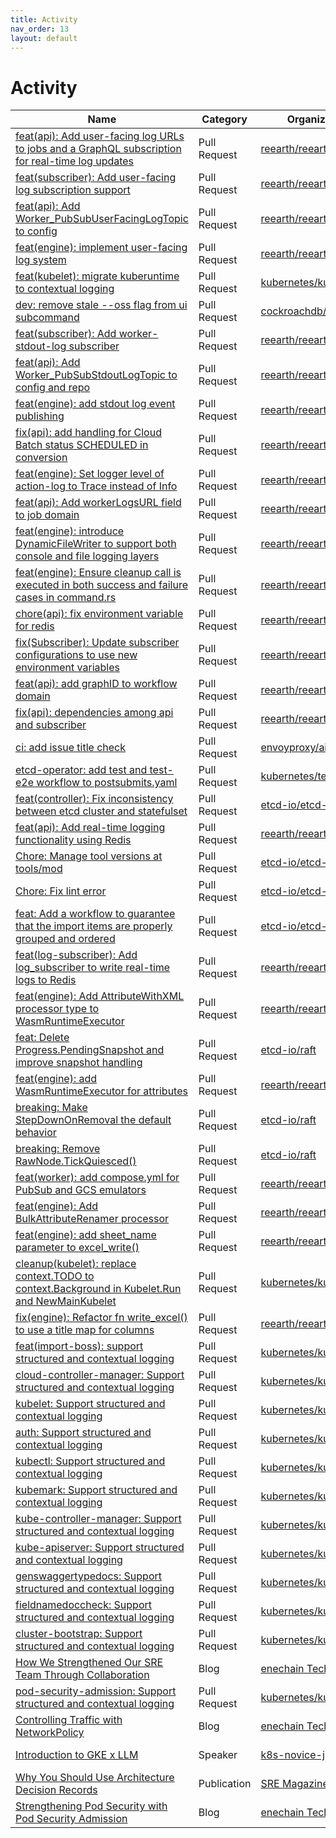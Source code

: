 ```yaml
---
title: Activity
nav_order: 13
layout: default
---
```


# Activity

| Name                                                                                             | Category     | Organization                                            | Date     |
| ------------------------------------------------------------------------------------------------ | ------------ | --------------------------------------------- | ------------------ |
| [feat(api): Add user-facing log URLs to jobs and a GraphQL subscription for real-time log updates](https://github.com/reearth/reearth-flow/pull/1332) | Pull Request | [reearth/reearth-flow](https://github.com/reearth/reearth-flow) | 2025-08|
| [feat(subscriber): Add user-facing log subscription support](https://github.com/reearth/reearth-flow/pull/1331) | Pull Request | [reearth/reearth-flow](https://github.com/reearth/reearth-flow) | 2025-08|
| [feat(api): Add Worker_PubSubUserFacingLogTopic to config](https://github.com/reearth/reearth-flow/pull/1304) | Pull Request | [reearth/reearth-flow](https://github.com/reearth/reearth-flow) | 2025-08|
| [feat(engine): implement user-facing log system](https://github.com/reearth/reearth-flow/pull/1222) | Pull Request | [reearth/reearth-flow](https://github.com/reearth/reearth-flow) | 2025-06|
| [feat(kubelet): migrate kuberuntime to contextual logging](https://github.com/kubernetes/kubernetes/pull/132427) | Pull Request | [kubernetes/kubernetes](https://github.com/kubernetes/kubernetes) | 2025-06|
| [dev: remove stale --oss flag from ui subcommand](https://github.com/cockroachdb/cockroach/pull/147978) | Pull Request | [cockroachdb/cockroach](https://github.com/cockroachdb/cockroach) | 2025-06|
| [feat(subscriber): Add worker-stdout-log subscriber](https://github.com/reearth/reearth-flow/pull/1199) | Pull Request | [reearth/reearth-flow](https://github.com/reearth/reearth-flow) | 2025-05|
| [feat(api): Add Worker_PubSubStdoutLogTopic to config and repo](https://github.com/reearth/reearth-flow/pull/1187) | Pull Request | [reearth/reearth-flow](https://github.com/reearth/reearth-flow) | 2025-05|
| [feat(engine): add stdout log event publishing](https://github.com/reearth/reearth-flow/pull/1167) | Pull Request | [reearth/reearth-flow](https://github.com/reearth/reearth-flow) | 2025-04|
| [fix(api): add handling for Cloud Batch status SCHEDULED in conversion](https://github.com/reearth/reearth-flow/pull/1156) | Pull Request | [reearth/reearth-flow](https://github.com/reearth/reearth-flow) | 2025-04|
| [feat(engine): Set logger level of action-log to Trace instead of Info](https://github.com/reearth/reearth-flow/pull/1132) | Pull Request | [reearth/reearth-flow](https://github.com/reearth/reearth-flow) | 2025-03|
| [feat(api): Add workerLogsURL field to job domain](https://github.com/reearth/reearth-flow/pull/1100) | Pull Request | [reearth/reearth-flow](https://github.com/reearth/reearth-flow) | 2025-03|
| [feat(engine): introduce DynamicFileWriter to support both console and file logging layers](https://github.com/reearth/reearth-flow/pull/1097) | Pull Request | [reearth/reearth-flow](https://github.com/reearth/reearth-flow) | 2025-03|
| [feat(engine): Ensure cleanup call is executed in both success and failure cases in command.rs](https://github.com/reearth/reearth-flow/pull/1045) | Pull Request | [reearth/reearth-flow](https://github.com/reearth/reearth-flow) | 2025-03|
| [chore(api): fix environment variable for redis](https://github.com/reearth/reearth-flow/pull/976) | Pull Request | [reearth/reearth-flow](https://github.com/reearth/reearth-flow) | 2025-03|
| [fix(Subscriber): Update subscriber configurations to use new environment variables](https://github.com/reearth/reearth-flow/pull/943) | Pull Request | [reearth/reearth-flow](https://github.com/reearth/reearth-flow) | 2025-02|
| [feat(api): add graphID to workflow domain](https://github.com/reearth/reearth-flow/pull/901) | Pull Request | [reearth/reearth-flow](https://github.com/reearth/reearth-flow) | 2025-02|
| [fix(api): dependencies among api and subscriber](https://github.com/reearth/reearth-flow/pull/888) | Pull Request | [reearth/reearth-flow](https://github.com/reearth/reearth-flow) | 2025-02|
| [ci: add issue title check](https://github.com/envoyproxy/ai-gateway/pull/273)                  | Pull Request | [envoyproxy/ai-gateway](https://github.com/envoyproxy/ai-gateway) | 2025-02|
| [etcd-operator: add test and test-e2e workflow to postsubmits.yaml](https://github.com/kubernetes/test-infra/pull/34233) | Pull Request | [kubernetes/test-infra](https://github.com/kubernetes/test-infra) | 2025-01|
| [feat(controller): Fix inconsistency between etcd cluster and statefulset](https://github.com/etcd-io/etcd-operator/pull/53) | Pull Request | [etcd-io/etcd-operator](https://github.com/etcd-io/etcd-operator) | 2025-01|
| [feat(api): Add real-time logging functionality using Redis](https://github.com/reearth/reearth-flow/pull/780) | Pull Request | [reearth/reearth-flow](https://github.com/reearth/reearth-flow) | 2025-01|
| [Chore: Manage tool versions at tools/mod](https://github.com/etcd-io/etcd-operator/pull/40)      | Pull Request | [etcd-io/etcd-operator](https://github.com/etcd-io/etcd-operator) | 2025-01|
| [Chore: Fix lint error](https://github.com/etcd-io/etcd-operator/pull/35)                     | Pull Request | [etcd-io/etcd-operator](https://github.com/etcd-io/etcd-operator) | 2025-01|
| [feat: Add a workflow to guarantee that the import items are properly grouped and ordered](https://github.com/etcd-io/etcd-operator/pull/24) | Pull Request | [etcd-io/etcd-operator](https://github.com/etcd-io/etcd-operator) | 2025-01|
| [feat(log-subscriber): Add log_subscriber to write real-time logs to Redis](https://github.com/reearth/reearth-flow/pull/735) | Pull Request | [reearth/reearth-flow](https://github.com/reearth/reearth-flow) | 2025-01|
| [feat(engine): Add AttributeWithXML processor type to WasmRuntimeExecutor](https://github.com/reearth/reearth-flow/pull/681) | Pull Request | [reearth/reearth-flow](https://github.com/reearth/reearth-flow) | 2024-12|
| [feat: Delete Progress.PendingSnapshot and improve snapshot handling](https://github.com/etcd-io/raft/pull/243) | Pull Request | [etcd-io/raft](https://github.com/etcd-io/raft)         | 2024-11|
| [feat(engine): add WasmRuntimeExecutor for attributes](https://github.com/reearth/reearth-flow/pull/636) | Pull Request | [reearth/reearth-flow](https://github.com/reearth/reearth-flow) | 2024-11|
| [breaking: Make StepDownOnRemoval the default behavior](https://github.com/etcd-io/raft/pull/239) | Pull Request | [etcd-io/raft](https://github.com/etcd-io/raft)         | 2024-11|
| [breaking: Remove RawNode.TickQuiesced()](https://github.com/etcd-io/raft/pull/237)              | Pull Request | [etcd-io/raft](https://github.com/etcd-io/raft)         | 2024-11|
| [feat(worker): add compose.yml for PubSub and GCS emulators](https://github.com/reearth/reearth-flow/pull/594) | Pull Request | [reearth/reearth-flow](https://github.com/reearth/reearth-flow) | 2024-10|
| [feat(engine): Add BulkAttributeRenamer processor](https://github.com/reearth/reearth-flow/pull/583) | Pull Request | [reearth/reearth-flow](https://github.com/reearth/reearth-flow) | 2024-10|
| [feat(engine): add sheet_name parameter to excel_write()](https://github.com/reearth/reearth-flow/pull/568) | Pull Request | [reearth/reearth-flow](https://github.com/reearth/reearth-flow) | 2024-10|
| [cleanup(kubelet): replace context.TODO to context.Background in Kubelet.Run and NewMainKubelet](https://github.com/kubernetes/kubernetes/pull/128027) | Pull Request | [kubernetes/kubernetes](https://github.com/kubernetes/kubernetes) | 2024-10|
| [fix(engine): Refactor fn write_excel() to use a title map for columns](https://github.com/reearth/reearth-flow/pull/566) | Pull Request | [reearth/reearth-flow](https://github.com/reearth/reearth-flow) | 2024-10|
| [feat(import-boss): support structured and contextual logging](https://github.com/kubernetes/kubernetes/pull/128024) | Pull Request | [kubernetes/kubernetes](https://github.com/kubernetes/kubernetes) | 2024-10|
| [cloud-controller-manager: Support structured and contextual logging](https://github.com/kubernetes/kubernetes/pull/127887) | Pull Request | [kubernetes/kubernetes](https://github.com/kubernetes/kubernetes) | 2024-10|
| [kubelet: Support structured and contextual logging](https://github.com/kubernetes/kubernetes/pull/127885) | Pull Request | [kubernetes/kubernetes](https://github.com/kubernetes/kubernetes) | 2024-10|
| [auth: Support structured and contextual logging](https://github.com/kubernetes/kubernetes/pull/127875) | Pull Request | [kubernetes/kubernetes](https://github.com/kubernetes/kubernetes) | 2024-10|
| [kubectl: Support structured and contextual logging](https://github.com/kubernetes/kubernetes/pull/127873) | Pull Request | [kubernetes/kubernetes](https://github.com/kubernetes/kubernetes) | 2024-10|
| [kubemark: Support structured and contextual logging](https://github.com/kubernetes/kubernetes/pull/127856) | Pull Request | [kubernetes/kubernetes](https://github.com/kubernetes/kubernetes) | 2024-10|
| [kube-controller-manager: Support structured and contextual logging](https://github.com/kubernetes/kubernetes/pull/127741) | Pull Request | [kubernetes/kubernetes](https://github.com/kubernetes/kubernetes) | 2024-09|
| [kube-apiserver: Support structured and contextual logging](https://github.com/kubernetes/kubernetes/pull/127727) | Pull Request | [kubernetes/kubernetes](https://github.com/kubernetes/kubernetes) | 2024-09|
| [genswaggertypedocs: Support structured and contextual logging](https://github.com/kubernetes/kubernetes/pull/127722) | Pull Request | [kubernetes/kubernetes](https://github.com/kubernetes/kubernetes) | 2024-09|
| [fieldnamedoccheck: Support structured and contextual logging](https://github.com/kubernetes/kubernetes/pull/127708) | Pull Request | [kubernetes/kubernetes](https://github.com/kubernetes/kubernetes) | 2024-09|
| [cluster-bootstrap: Support structured and contextual logging](https://github.com/kubernetes/kubernetes/pull/127658) | Pull Request | [kubernetes/kubernetes](https://github.com/kubernetes/kubernetes) | 2024-09|
| [How We Strengthened Our SRE Team Through Collaboration](https://techblog.enechain.com/entry/sre-join) | Blog         | [enechain TechBlog](https://techblog.enechain.com/) | 2024-08|
| [pod-security-admission: Support structured and contextual logging](https://github.com/kubernetes/kubernetes/pull/125193) | Pull Request | [kubernetes/kubernetes](https://github.com/kubernetes/kubernetes) | 2024-06|
| [Controlling Traffic with NetworkPolicy](https://techblog.enechain.com/entry/networkpolicy)         | Blog         | [enechain TechBlog](https://techblog.enechain.com/) | 2024-05|
| [Introduction to GKE x LLM](https://speakerdeck.com/soma00333/introduction-to-gke-x-llm)       | Speaker      | [k8s-novice-jp](https://k8s-novice-jp.connpass.com/) | 2024-04|
| [Why You Should Use Architecture Decision Records](https://sre-magazine.net/articles/1/soma00333/)       | Publication  | [SRE Magazine](https://sre-magazine.net/)       | 2024-04|
| [Strengthening Pod Security with Pod Security Admission](https://techblog.enechain.com/entry/pod-security-admission) | Blog         | [enechain TechBlog](https://techblog.enechain.com/) | 2024-03| 